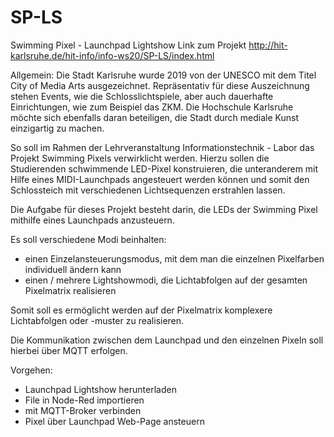 # SP-LS
Swimming Pixel - Launchpad Lightshow
Link zum Projekt http://hit-karlsruhe.de/hit-info/info-ws20/SP-LS/index.html


Allgemein:
Die Stadt Karlsruhe wurde 2019 von der UNESCO mit dem Titel City of Media Arts ausgezeichnet. Repräsentativ für diese Auszeichnung stehen Events, wie die Schlosslichtspiele, aber auch dauerhafte Einrichtungen, wie zum Beispiel das ZKM.
Die Hochschule Karlsruhe möchte sich ebenfalls daran beteiligen, die Stadt durch mediale Kunst einzigartig zu machen.

So soll im Rahmen der Lehrveranstaltung Informationstechnik - Labor das Projekt Swimming Pixels verwirklicht werden. Hierzu sollen die Studierenden schwimmende LED-Pixel konstruieren, die unteranderem mit Hilfe eines MIDI-Launchpads angesteuert werden können und somit den Schlossteich mit verschiedenen Lichtsequenzen erstrahlen lassen.

Die Aufgabe für dieses Projekt besteht darin, die LEDs der Swimming Pixel mithilfe eines Launchpads anzusteuern.

Es soll verschiedene Modi beinhalten:
- einen Einzelansteuerungsmodus, mit dem man die einzelnen Pixelfarben individuell ändern kann
- einen / mehrere Lightshowmodi, die Lichtabfolgen auf der gesamten Pixelmatrix realisieren

Somit soll es ermöglicht werden auf der Pixelmatrix komplexere Lichtabfolgen oder -muster zu realisieren.

Die Kommunikation zwischen dem Launchpad und den einzelnen Pixeln soll hierbei über MQTT erfolgen.


Vorgehen:
- Launchpad Lightshow herunterladen
- File in Node-Red importieren
- mit MQTT-Broker verbinden
- Pixel über Launchpad Web-Page ansteuern
